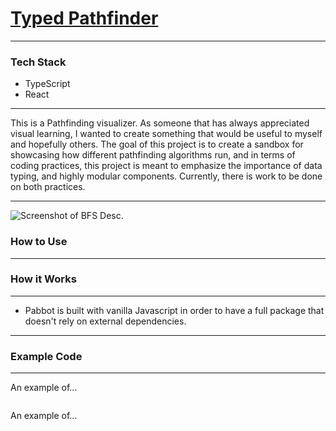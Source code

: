 # [Typed Pathfinder]()

------

### Tech Stack

* TypeScript
* React

------

This is a Pathfinding visualizer. As someone that has always appreciated visual learning, I wanted to create something that would be useful to myself and hopefully others. The goal of this project is to create a sandbox for showcasing how different pathfinding algorithms run, and in terms of coding practices, this project is meant to emphasize the importance of data typing, and highly modular components. Currently, there is work to be done on both practices.

------

![Screenshot of BFS]()
Desc.

### How to Use

------



### How it Works

------

* Pabbot is built with vanilla Javascript in order to have a full package that doesn't rely on external dependencies.

------


### Example Code

------

An example of...
```js
```

An example of...
```js
```

